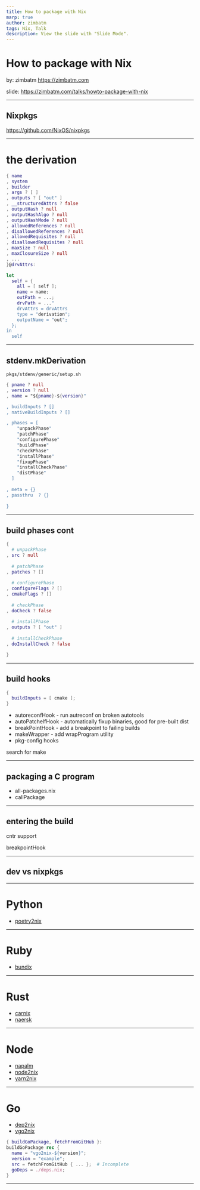 ```yaml
---
title: How to package with Nix
marp: true
author: zimbatm
tags: Nix, Talk
description: View the slide with "Slide Mode".
---
```


# How to package with Nix

by: zimbatm <https://zimbatm.com>

slide: <https://zimbatm.com/talks/howto-package-with-nix>

---

## Nixpkgs

<https://github.com/NixOS/nixpkgs>

---

# the derivation

```nix
{ name
, system
, builder
, args ? [ ]
, outputs ? [ "out" ]
, __structuredAttrs ? false
, outputHash ? null
, outputHashAlgo ? null
, outputHashMode ? null
, allowedReferences ? null
, disallowedReferences ? null
, allowedRequisites ? null
, disallowedRequisites ? null
, maxSize ? null
, maxClosureSize ? null
, ...
}@drvAttrs:

let
  self = {
    all = [ self ];
    name = name;
    outPath = ...;
    drvPath = ..."
    drvAttrs = drvAttrs
    type = "derivation";
    outputName = "out";
  };
in
  self
```

---

## stdenv.mkDerivation

`pkgs/stdenv/generic/setup.sh`

```nix
{ pname ? null
, version ? null
, name = "${pname}-${version}"

, buildInputs ? []
, nativeBuildInputs ? []

, phases = [
    "unpackPhase"
    "patchPhase"
    "configurePhase"
    "buildPhase"
    "checkPhase"
    "installPhase"
    "fixupPhase"
    "installCheckPhase"
    "distPhase"
  ]
 
, meta = {}
, passthru  ? {}
 
}
```

---

## build phases cont

```nix
{
  # unpackPhase
, src ? null
 
  # patchPhase
, patches ? []
 
  # configurePhase
, configureFlags ? []
, cmakeFlags ? []
 
  # checkPhase
, doCheck ? false
 
  # installPhase
, outputs ? [ "out" ]
 
  # installCheckPhase
, doInstallCheck ? false

}
```

---

## build hooks

```nix
{
  buildInputs = [ cmake ];
}
```

* autoreconfHook - run autreconf on broken autotools
* autoPatchelfHook - automatically fixup binaries, good for pre-built dist
* breakPointHook - add a breakpoint to failing builds
* makeWrapper - add wrapProgram utility
* pkg-config hooks

search for make

---

## packaging a C program

* all-packages.nix
* callPackage

---


## entering the build

cntr support

breakpointHook

---

## dev vs nixpkgs

---

# Python

* [poetry2nix](https://github.com/adisbladis/poetry2nix)

---

# Ruby

* [bundix](https://github.com/nix-community/bundix)

---

# Rust

* [carnix](https://github.com/nix-community/carnix)
* [naersk](https://github.com/nmattia/naersk/)

---

# Node

* [napalm](https://github.com/svanderburg/node2nix)
* [node2nix](https://github.com/svanderburg/node2nix)
* [yarn2nix](https://github.com/moretea/yarn2nix)

---

# Go

* [dep2nix](https://github.com/nixcloud/dep2nix)
* [vgo2nix](https://github.com/adisbladis/vgo2nix)

```nix
{ buildGoPackage, fetchFromGitHub }:
buildGoPackage rec {
  name = "vgo2nix-${version}";
  version = "example";
  src = fetchFromGitHub { ... };  # Incomplete
  goDeps = ./deps.nix;
}
```

---

